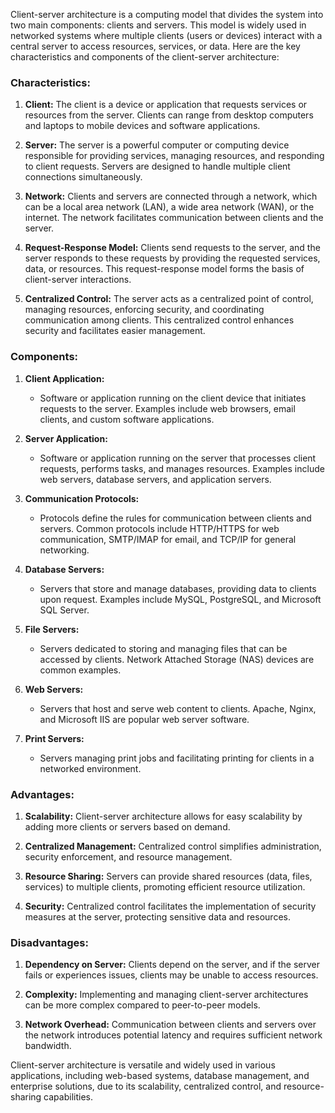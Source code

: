 Client-server architecture is a computing model that divides the system into two main components: clients and servers. This model is widely used in networked systems where multiple clients (users or devices) interact with a central server to access resources, services, or data. Here are the key characteristics and components of the client-server architecture:

### Characteristics:

1. **Client:** The client is a device or application that requests services or resources from the server. Clients can range from desktop computers and laptops to mobile devices and software applications.

2. **Server:** The server is a powerful computer or computing device responsible for providing services, managing resources, and responding to client requests. Servers are designed to handle multiple client connections simultaneously.

3. **Network:** Clients and servers are connected through a network, which can be a local area network (LAN), a wide area network (WAN), or the internet. The network facilitates communication between clients and the server.

4. **Request-Response Model:** Clients send requests to the server, and the server responds to these requests by providing the requested services, data, or resources. This request-response model forms the basis of client-server interactions.

5. **Centralized Control:** The server acts as a centralized point of control, managing resources, enforcing security, and coordinating communication among clients. This centralized control enhances security and facilitates easier management.

### Components:

1. **Client Application:**
   - Software or application running on the client device that initiates requests to the server. Examples include web browsers, email clients, and custom software applications.

2. **Server Application:**
   - Software or application running on the server that processes client requests, performs tasks, and manages resources. Examples include web servers, database servers, and application servers.

3. **Communication Protocols:**
   - Protocols define the rules for communication between clients and servers. Common protocols include HTTP/HTTPS for web communication, SMTP/IMAP for email, and TCP/IP for general networking.

4. **Database Servers:**
   - Servers that store and manage databases, providing data to clients upon request. Examples include MySQL, PostgreSQL, and Microsoft SQL Server.

5. **File Servers:**
   - Servers dedicated to storing and managing files that can be accessed by clients. Network Attached Storage (NAS) devices are common examples.

6. **Web Servers:**
   - Servers that host and serve web content to clients. Apache, Nginx, and Microsoft IIS are popular web server software.

7. **Print Servers:**
   - Servers managing print jobs and facilitating printing for clients in a networked environment.

### Advantages:

1. **Scalability:** Client-server architecture allows for easy scalability by adding more clients or servers based on demand.

2. **Centralized Management:** Centralized control simplifies administration, security enforcement, and resource management.

3. **Resource Sharing:** Servers can provide shared resources (data, files, services) to multiple clients, promoting efficient resource utilization.

4. **Security:** Centralized control facilitates the implementation of security measures at the server, protecting sensitive data and resources.

### Disadvantages:

1. **Dependency on Server:** Clients depend on the server, and if the server fails or experiences issues, clients may be unable to access resources.

2. **Complexity:** Implementing and managing client-server architectures can be more complex compared to peer-to-peer models.

3. **Network Overhead:** Communication between clients and servers over the network introduces potential latency and requires sufficient network bandwidth.

Client-server architecture is versatile and widely used in various applications, including web-based systems, database management, and enterprise solutions, due to its scalability, centralized control, and resource-sharing capabilities.
